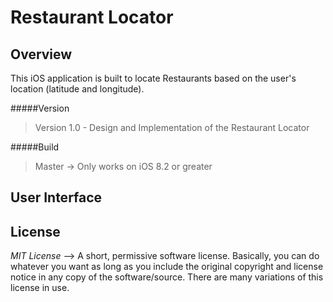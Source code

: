 # Restaurant Locator

Overview
--------------

This iOS application is built to locate Restaurants based on the user's location (latitude and longitude).

#####Version
>Version 1.0 - Design and Implementation of the Restaurant Locator

#####Build
>Master -> Only works on iOS 8.2 or greater

User Interface
--------------

License
--------------

*MIT License* --> A short, permissive software license. Basically, you can do whatever you want as long as you include the original copyright and license notice in any copy of the software/source.  There are many variations of this license in use.
